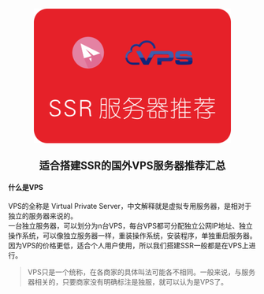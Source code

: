 
<p align="center">
<img width="400" align="center" src="Assets/2018-07-14_213306.png"/>
<h2 align="center">适合搭建SSR的国外VPS服务器推荐汇总</h2>
</p>

#### 什么是VPS
VPS的全称是 Virtual Private Server，中文解释就是虚拟专用服务器，是相对于独立的服务器来说的。  
一台独立服务器，可以划分为n台VPS，每台VPS都可分配独立公网IP地址、独立操作系统，可以像独立服务器一样，重装操作系统，安装程序，单独重启服务器。  
因为VPS的价格更低，适合个人用户使用，所以我们搭建SSR一般都是在VPS上进行。

> VPS只是一个统称，在各商家的具体叫法可能各不相同。一般来说，与服务器相关的，只要商家没有明确标注是独服，就可以认为是VPS了。
